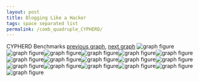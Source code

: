 ```yaml
---
layout: post
title: Blogging Like a Hacker
tags: space separated list
permalink: /comb_quadruple_CYPHERD/
---
```


CYPHERD Benchmarks
[previous graph](../comb_quadruple_AVL/), [next graph](../comb_quadruple_EGG/)
![graph figure](./images/quadruple/CYPHERD/CYPHERD-AVL_box.png)![graph figure](./images/quadruple/CYPHERD/CYPHERD-A_box.png)![graph figure](./images/quadruple/CYPHERD/CYPHERD-CYPHERD_box.png)![graph figure](./images/quadruple/CYPHERD/CYPHERD-EGG_box.png)![graph figure](./images/quadruple/CYPHERD/CYPHERD-FACE_box.png)![graph figure](./images/quadruple/CYPHERD/CYPHERD-FLOYD_box.png)![graph figure](./images/quadruple/CYPHERD/CYPHERD-F_box.png)![graph figure](./images/quadruple/CYPHERD/CYPHERD-H_box.png)![graph figure](./images/quadruple/CYPHERD/CYPHERD-JSOND_box.png)![graph figure](./images/quadruple/CYPHERD/CYPHERD-K_box.png)![graph figure](./images/quadruple/CYPHERD/CYPHERD-O_box.png)![graph figure](./images/quadruple/CYPHERD/CYPHERD-PDFD_box.png)![graph figure](./images/quadruple/CYPHERD/CYPHERD-RB_box.png)![graph figure](./images/quadruple/CYPHERD/CYPHERD-ROD_box.png)![graph figure](./images/quadruple/CYPHERD/CYPHERD-SMATRIX_box.png)![graph figure](./images/quadruple/CYPHERD/CYPHERD-SORTD_box.png)![graph figure](./images/quadruple/CYPHERD/CYPHERD-ZB_box.png)